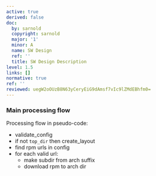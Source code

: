 ```yaml
---
active: true
derived: false
doc:
  by: sarnold
  copyright: sarnold
  major: '1'
  minor: A
  name: SW Design
  ref: ''
  title: SW Design Description
level: 1.5
links: []
normative: true
ref: ''
reviewed: uegW2oOUzB8N63yCeryEiG9dAmsf7vIc9lZMdEBhfm0=
---
```


### Main processing flow

Processing flow in pseudo-code:

- validate_config
- if not `top_dir` then create_layout
- find rpm urls in config
- for each valid url:
  * make subdir from arch suffix
  * download rpm to arch dir